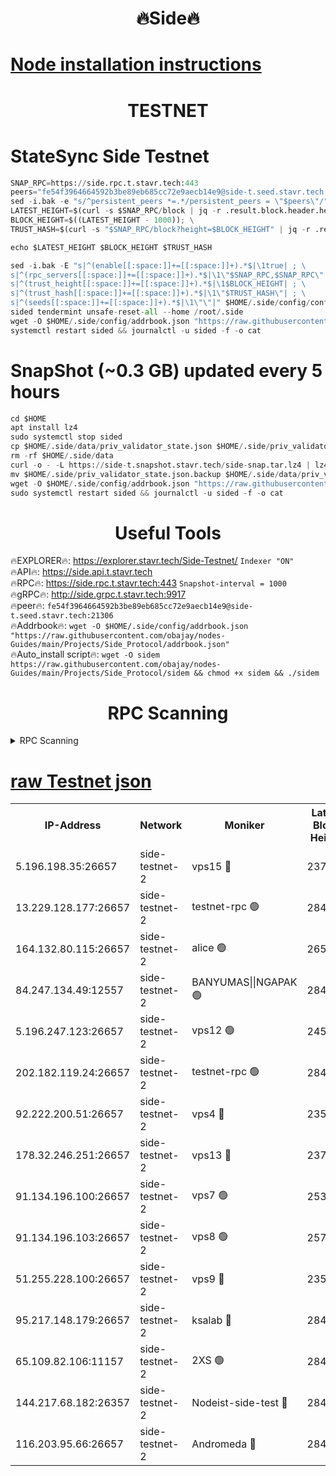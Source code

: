 <h1 align="center"> 🔥Side🔥</h1>

[Node installation instructions](https://github.com/obajay/nodes-Guides/tree/main/Projects/Side_Protocol)
=

<h1 align="center"> TESTNET</h1>

# StateSync Side Testnet
```python
SNAP_RPC=https://side.rpc.t.stavr.tech:443
peers="fe54f3964664592b3be89eb685cc72e9aecb14e9@side-t.seed.stavr.tech:21306"
sed -i.bak -e "s/^persistent_peers *=.*/persistent_peers = \"$peers\"/" $HOME/.side/config/config.toml
LATEST_HEIGHT=$(curl -s $SNAP_RPC/block | jq -r .result.block.header.height); \
BLOCK_HEIGHT=$((LATEST_HEIGHT - 1000)); \
TRUST_HASH=$(curl -s "$SNAP_RPC/block?height=$BLOCK_HEIGHT" | jq -r .result.block_id.hash)

echo $LATEST_HEIGHT $BLOCK_HEIGHT $TRUST_HASH

sed -i.bak -E "s|^(enable[[:space:]]+=[[:space:]]+).*$|\1true| ; \
s|^(rpc_servers[[:space:]]+=[[:space:]]+).*$|\1\"$SNAP_RPC,$SNAP_RPC\"| ; \
s|^(trust_height[[:space:]]+=[[:space:]]+).*$|\1$BLOCK_HEIGHT| ; \
s|^(trust_hash[[:space:]]+=[[:space:]]+).*$|\1\"$TRUST_HASH\"| ; \
s|^(seeds[[:space:]]+=[[:space:]]+).*$|\1\"\"|" $HOME/.side/config/config.toml
sided tendermint unsafe-reset-all --home /root/.side
wget -O $HOME/.side/config/addrbook.json "https://raw.githubusercontent.com/obajay/nodes-Guides/main/Projects/Side_Protocol/addrbook.json"
systemctl restart sided && journalctl -u sided -f -o cat
```
# SnapShot (~0.3 GB) updated every 5 hours
```python
cd $HOME
apt install lz4
sudo systemctl stop sided
cp $HOME/.side/data/priv_validator_state.json $HOME/.side/priv_validator_state.json.backup
rm -rf $HOME/.side/data
curl -o - -L https://side-t.snapshot.stavr.tech/side-snap.tar.lz4 | lz4 -c -d - | tar -x -C $HOME/.side --strip-components 2
mv $HOME/.side/priv_validator_state.json.backup $HOME/.side/data/priv_validator_state.json
wget -O $HOME/.side/config/addrbook.json "https://raw.githubusercontent.com/obajay/nodes-Guides/main/Projects/Side_Protocol/addrbook.json"
sudo systemctl restart sided && journalctl -u sided -f -o cat
```
 <h1 align="center"> Useful Tools</h1>
 
🔥EXPLORER🔥: https://explorer.stavr.tech/Side-Testnet/        `Indexer "ON"` \
🔥API🔥:      https://side.api.t.stavr.tech \
🔥RPC🔥:      https://side.rpc.t.stavr.tech:443              `Snapshot-interval = 1000` \
🔥gRPC🔥:     http://side.grpc.t.stavr.tech:9917 \
🔥peer🔥:     `fe54f3964664592b3be89eb685cc72e9aecb14e9@side-t.seed.stavr.tech:21306` \
🔥Addrbook🔥: ```wget -O $HOME/.side/config/addrbook.json "https://raw.githubusercontent.com/obajay/nodes-Guides/main/Projects/Side_Protocol/addrbook.json"``` \
🔥Auto_install script🔥:  `wget -O sidem https://raw.githubusercontent.com/obajay/nodes-Guides/main/Projects/Side_Protocol/sidem && chmod +x sidem && ./sidem`

<h1 align="center"> RPC Scanning</h1>

<details>
<summary>RPC Scanning</summary>

<h2 align="center"> We scan nodes in real time every 4 hours. And we provide the final result of RPC endpoints.
We cannot influence the operation of these nodes in any way. </h2>


```python
If Voting Power is higher than 0 --> then the Node is a validator of the network and may be subject to attack and be a potential threat to the chain.
```
```python
We marked such validators with a red symbol
```

</details>

[raw Testnet json](https://rpc-check.sidet.stavr.tech/sidet/rpc-sidet-result.json)
=


<table><tr><th>IP-Address</th><th>Network</th><th>Moniker</th><th>Latest Block Height</th><th>Earliest Block Height</th><th>Catching Up</th><th>Tx Index</th><th>Voting Power</th><th>Scan Time</th></tr><tr><td>5.196.198.35:26657</td><td>side-testnet-2</td><td>vps15 🔴</td><td>237929</td><td>1</td><td>False</td><td>on</td><td>107</td><td>2024-03-13T10:07:00.147181469UTC</td></tr><tr><td>13.229.128.177:26657</td><td>side-testnet-2</td><td>testnet-rpc 🟢</td><td>284757</td><td>1</td><td>False</td><td>on</td><td>0</td><td>2024-03-13T10:07:01.367401118UTC</td></tr><tr><td>164.132.80.115:26657</td><td>side-testnet-2</td><td>alice 🟢</td><td>265726</td><td>1</td><td>False</td><td>on</td><td>0</td><td>2024-03-13T10:07:02.290378567UTC</td></tr><tr><td>84.247.134.49:12557</td><td>side-testnet-2</td><td>BANYUMAS||NGAPAK 🟢</td><td>284757</td><td>1</td><td>False</td><td>off</td><td>0</td><td>2024-03-13T10:07:02.584532765UTC</td></tr><tr><td>5.196.247.123:26657</td><td>side-testnet-2</td><td>vps12 🟢</td><td>245450</td><td>1</td><td>False</td><td>on</td><td>0</td><td>2024-03-13T10:07:07.749809625UTC</td></tr><tr><td>202.182.119.24:26657</td><td>side-testnet-2</td><td>testnet-rpc 🟢</td><td>284760</td><td>1</td><td>False</td><td>on</td><td>0</td><td>2024-03-13T10:07:15.557648409UTC</td></tr><tr><td>92.222.200.51:26657</td><td>side-testnet-2</td><td>vps4 🔴</td><td>235386</td><td>1</td><td>False</td><td>on</td><td>90</td><td>2024-03-13T10:07:16.406772009UTC</td></tr><tr><td>178.32.246.251:26657</td><td>side-testnet-2</td><td>vps13 🔴</td><td>237918</td><td>1</td><td>False</td><td>on</td><td>90</td><td>2024-03-13T10:07:19.959998758UTC</td></tr><tr><td>91.134.196.100:26657</td><td>side-testnet-2</td><td>vps7 🟢</td><td>253570</td><td>1</td><td>False</td><td>on</td><td>0</td><td>2024-03-13T10:07:20.878901611UTC</td></tr><tr><td>91.134.196.103:26657</td><td>side-testnet-2</td><td>vps8 🟢</td><td>257425</td><td>1</td><td>False</td><td>on</td><td>0</td><td>2024-03-13T10:07:26.203920095UTC</td></tr><tr><td>51.255.228.100:26657</td><td>side-testnet-2</td><td>vps9 🔴</td><td>235874</td><td>1</td><td>False</td><td>on</td><td>90</td><td>2024-03-13T10:07:30.378087456UTC</td></tr><tr><td>95.217.148.179:26657</td><td>side-testnet-2</td><td>ksalab 🔴</td><td>284759</td><td>6001</td><td>False</td><td>off</td><td>60208</td><td>2024-03-13T10:07:12.336230294UTC</td></tr><tr><td>65.109.82.106:11157</td><td>side-testnet-2</td><td>2XS 🟢</td><td>284757</td><td>10001</td><td>False</td><td>off</td><td>0</td><td>2024-03-13T10:06:57.208142145UTC</td></tr><tr><td>144.217.68.182:26357</td><td>side-testnet-2</td><td>Nodeist-side-test 🔴</td><td>284760</td><td>123001</td><td>False</td><td>off</td><td>20051188</td><td>2024-03-13T10:07:19.020192625UTC</td></tr><tr><td>116.203.95.66:26657</td><td>side-testnet-2</td><td>Andromeda 🔴</td><td>284759</td><td>181001</td><td>False</td><td>off</td><td>20054823</td><td>2024-03-13T10:07:12.042517280UTC</td></tr></table>